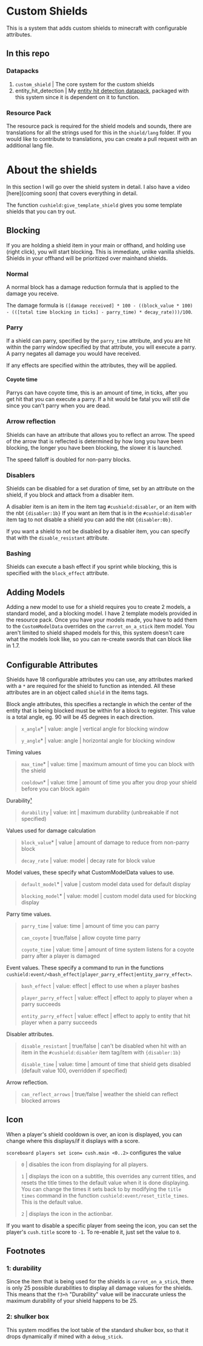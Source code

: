 # Custom Shields
This is a system that adds custom shields to minecraft with configurable attributes.

## In this repo

### Datapacks
1. `custom_shield` | The core system for the custom shields
2. entity_hit_detection | My [entity hit detection datapack](https://github.com/gibbsly/ehid), packaged with this system since it is dependent on it to function.

### Resource Pack
The resource pack is required for the shield models and sounds, there are translations for all the strings used for this in the `shield/lang` folder. If you would like to contribute to translations, you can create a pull request with an additional lang file.

# About the shields
In this section I will go over the shield system in detail. I also have a video [here](coming soon) that covers everything in detail.

The function `cushield:give_template_shield` gives you some template shields that you can try out.

## Blocking
If you are holding a shield item in your main or offhand, and holding use (right click), you will start blocking. This is immediate, unlike vanilla shields. Shields in your offhand will be prioritized over mainhand shields.
 
### Normal
A normal block has a damage reduction formula that is applied to the damage you receive. 

The damage formula is `([damage received] * 100 - ((block_value * 100) - (([total time blocking in ticks] - parry_time) * decay_rate)))/100`.

### Parry
If a shield can parry, specified by the `parry_time` attribute, and you are hit within the parry window specified by that attribute, you will execute a parry. A parry negates all damage you would have received. 

If any effects are specified within the attributes, they will be applied. 

#### Coyote time
Parrys can have coyote time, this is an amount of time, in ticks, after you get hit that you can execute a parry. If a hit would be fatal you will still die since you can't parry when you are dead.

### Arrow reflection
Shields can have an attribute that allows you to reflect an arrow. The speed of the arrow that is reflected is determined by how long you have been blocking, the longer you have been blocking, the slower it is launched.

The speed falloff is doubled for non-parry blocks.

### Disablers
Shields can be disabled for a set duration of time, set by an attribute on the shield, if you block and attack from a disabler item. 

A disabler item is an item in the item tag `#cushield:disabler`, or an item with the nbt `{disabler:1b}` If you want an item that is in the `#cushield:disabler` item tag to not disable a shield you can add the nbt `{disabler:0b}`. 

If you want a shield to not be disabled by a disabler item, you can specify that with the `disable_resistant` attribute.

### Bashing
Shields can execute a bash effect if you sprint while blocking, this is specified with the `block_effect` attribute. 

## Adding Models
Adding a new model to use for a shield requires you to create 2 models, a standard model, and a blocking model. I have 2 template models provided in the resource pack. Once you have your models made, you have to add them to the `CustomModelData` overrides on the `carrot_on_a_stick` item model. You aren't limited to shield shaped models for this, this system doesn't care what the models look like, so you can re-create swords that can block like in 1.7.

## Configurable Attributes 
Shields have 18 configurable attributes you can use, any attributes marked with a `*` are required for the shield to function as intended. All these attributes are in an object called `shield` in the items tags.

Block angle attributes, this specifies a rectangle in which the center of the entity that is being blocked must be within for a block to register. This value is a total angle, eg. 90 will be 45 degrees in each direction.
> `x_angle`* | value: angle | vertical angle for blocking window
> 
> `y_angle`* | value: angle | horizontal angle for blocking window 
  
Timing values
> `max_time`* | value: time | maximum amount of time you can block with the shield
> 
> `cooldown`* | value: time | amount of time you after you drop your shield before you can block again

Durability[¹](https://github.com/gibbsly/custom-shields#1-durability)
> `durability` | value: int | maximum durability (unbreakable if not specified)
  
Values used for damage calculation
> `block_value`* | value | amount of damage to reduce from non-parry block
> 
> `decay_rate` | value: model | decay rate for block value 
  
Model values, these specify what CustomModelData values to use.
> `default_model`* | value | custom model data used for default display
> 
> `blocking_model`* | value: model | custom model data used for blocking display
  
Parry time values.
> `parry_time` | value: time | amount of time you can parry
> 
> `can_coyote` | true/false | allow coyote time parry
> 
> `coyote_time` | value: time | amount of time system listens for a coyote parry after a player is damaged 
  
Event values. These specify a command to run in the functions `cushield:event/<bash_effect|player_parry_effect|entity_parry_effect>`.
> `bash_effect` | value: effect | effect to use when a player bashes
> 
> `player_parry_effect` | value: effect | effect to apply to player when a parry succeeds
> 
> `entity_parry_effect` | value: effect | effect to apply to entity that hit player when a parry succeeds
  
Disabler attributes.
> `disable_resistant` | true/false | can't be disabled when hit with an item in the `#cushield:disabler` item tag/item with `{disabler:1b}`
> 
> `disable_time` | value: time | amount of time that shield gets disabled (default value 100, overridden if specified)
  
Arrow reflection.
> `can_reflect_arrows` | true/false | weather the shield can reflect blocked arrows

## Icon
When a player's shield cooldown is over, an icon is displayed, you can change where this displays/if it displays with a score.

`scoreboard players set icon= cush.main <0..2>` configures the value
> `0` | disables the icon from displaying for all players.
>
> `1` | displays the icon on a subtitle, this overrides any current titles, and resets the title times to the default value when it is done displaying. You can change the times it sets back to by modifying the `title times` command in the function `cushield:event/reset_title_times`. This is the default value.
>
> `2` | displays the icon in the actionbar.

If you want to disable a specific player from seeing the icon, you can set the player's `cush.title` score to `-1`. To re-enable it, just set the value to `0`.

## Footnotes
### 1: durability
Since the item that is being used for the shields is `carrot_on_a_stick`, there is only 25 possible durabilities to display all damage values for the shields. This means that the `f3+h` "Durability" value will be inaccurate unless the maximum durability of your shield happens to be 25.
### 2: shulker box
This system modifies the loot table of the standard shulker box, so that it drops dynamically if mined with a `debug_stick`.
